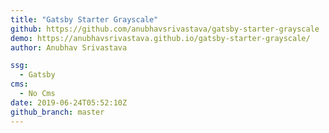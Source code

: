 ```yaml
---
title: "Gatsby Starter Grayscale"
github: https://github.com/anubhavsrivastava/gatsby-starter-grayscale
demo: https://anubhavsrivastava.github.io/gatsby-starter-grayscale/
author: Anubhav Srivastava

ssg:
  - Gatsby
cms:
  - No Cms
date: 2019-06-24T05:52:10Z
github_branch: master
---
```

